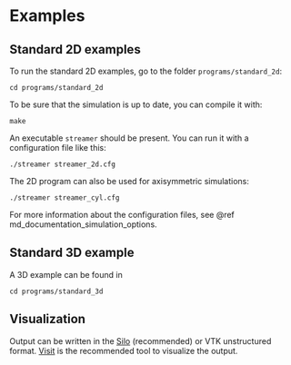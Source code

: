# Examples

## Standard 2D examples

To run the standard 2D examples, go to the folder `programs/standard_2d`:

    cd programs/standard_2d

To be sure that the simulation is up to date, you can compile it with:

    make

An executable `streamer` should be present. You can run it with a configuration
file like this:

    ./streamer streamer_2d.cfg

The 2D program can also be used for axisymmetric simulations:

    ./streamer streamer_cyl.cfg

For more information about the configuration files, see @ref md_documentation_simulation_options.

## Standard 3D example

A 3D example can be found in

    cd programs/standard_3d

## Visualization

Output can be written in the
[Silo](https://wci.llnl.gov/simulation/computer-codes/silo) (recommended) or VTK
unstructured format.
[Visit](https://wci.llnl.gov/simulation/computer-codes/visit/downloads) is the
recommended tool to visualize the output.

